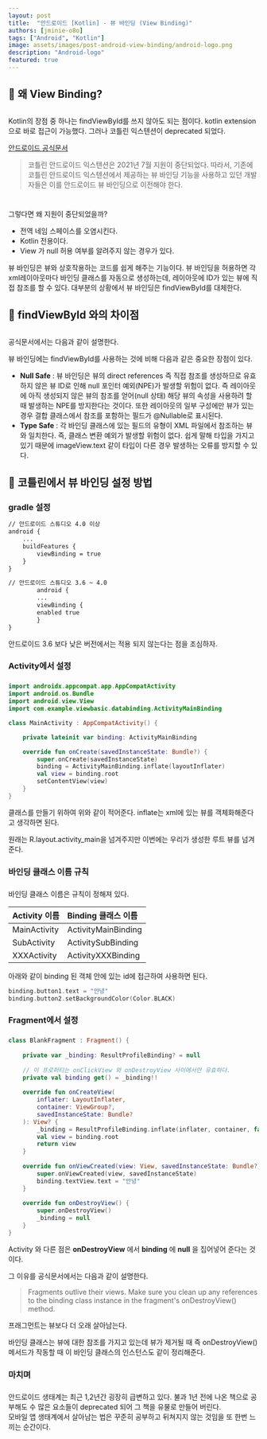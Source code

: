 ```yaml
---
layout: post
title:  "안드로이드 [Kotlin] - 뷰 바인딩 (View Binding)"
authors: [jminie-o8o]
tags: ["Android", "Kotlin"]
image: assets/images/post-android-view-binding/android-logo.png
description: "Android-logo"
featured: true
---
```

## 📌 왜 View Binding?  
##
Kotlin의 장점 중 하나는 findViewById를 쓰지 않아도 되는 점이다. kotlin extension으로 바로 접근이 가능했다. 그러나 코틀린 익스텐션이 deprecated 되었다.

[안드로이드 공식문서](#https://developer.android.com/topic/libraries/view-binding)

> 코틀린 안드로이드 익스텐션은 2021년 7월 지원이 중단되었다. 
> 따라서, 기존에 코틀린 안드로이드 익스텐션에서 제공하는 뷰 바인딩 기능을 사용하고 있던 개발자들은 이를 안드로이드 뷰 바인딩으로 이전해야 한다.
#
그렇다면 왜 지원이 중단되었을까?
- 전역 네임 스페이스를 오염시킨다.
- Kotlin 전용이다.
- View 가 null 허용 여부를 알려주지 않는 경우가 있다.

뷰 바인딩은 뷰와 상호작용하는 코드를 쉽게 해주는 기능이다. 뷰 바인딩을 허용하면 각 xml레이아웃마다 바인딩 클래스를 자동으로 생성하는데, 레이아웃에 ID가 있는 뷰에 직접 참조를 할 수 있다. 대부분의 상황에서 뷰 바인딩은 findViewById를 대체한다. 

## 📌 findViewById 와의 차이점
##
공식문서에서는 다음과 같이 설명한다.

뷰 바인딩에는 findViewById를 사용하는 것에 비해 다음과 같은 중요한 장점이 있다.

- **Null Safe** : 뷰 바인딩은 뷰의 direct references 즉 직접 참조를 생성하므로 유효하지 않은 뷰 ID로 인해 null 포인터 예외(NPE)가 발생할 위험이 없다. 즉 레이아웃에 아직 생성되지 않은 뷰의 참조를 얻어(null 상태) 해당 뷰의 속성을 사용하려 할 때 발생하는 NPE를 방지한다는 것이다. 또한 레이아웃의 일부 구성에만 뷰가 있는 경우 결합 클래스에서 참조를 포함하는 필드가 @Nullable로 표시된다.
- **Type Safe** : 각 바인딩 클래스에 있는 필드의 유형이 XML 파일에서 참조하는 뷰와 일치한다. 즉, 클래스 변환 예외가 발생할 위험이 없다. 쉽게 말해 타입을 가지고 있기 때문에 imageView.text 같이 타입이 다른 경우 발생하는 오류를 방지할 수 있다.

## 📌 코틀린에서 뷰 바인딩 설정 방법
### gradle 설정

```html
// 안드로이드 스튜디오 4.0 이상
android {
    ...
    buildFeatures {
        viewBinding = true
    }
}
```

```html
// 안드로이드 스튜디오 3.6 ~ 4.0
        android {
        ...
        viewBinding {
        enabled true
        }
}
```

안드로이드 3.6 보다 낮은 버전에서는 적용 되지 않는다는 점을 조심하자.  

### Activity에서 설정
###
```kotlin
import androidx.appcompat.app.AppCompatActivity
import android.os.Bundle
import android.view.View
import com.example.viewbasic.databinding.ActivityMainBinding

class MainActivity : AppCompatActivity() {

    private lateinit var binding: ActivityMainBinding

    override fun onCreate(savedInstanceState: Bundle?) {
        super.onCreate(savedInstanceState)
        binding = ActivityMainBinding.inflate(layoutInflater)
        val view = binding.root
        setContentView(view)
    }
}
```

클래스를 만들기 위하여 위와 같이 적어준다. inflate는 xml에 있는 뷰를 객체화해준다고 생각하면 된다.

원래는 R.layout.activity_main을 넘겨주지만 이번에는 우리가 생성한 루트 뷰를 넘겨준다.

### 바인딩 클래스 이름 규칙
###
바인딩 클래스 이름은 규칙이 정해져 있다.  

| Activity 이름  | Binding 클래스 이름  |
|:----------|:----------|
| MainActivity  | ActivityMainBinding  |
| SubActivity   | ActivitySubBinding   |
| XXXActivity   | ActivityXXXBinding   |

아래와 같이 binding 된 객체 안에 있는 id에 접근하여 사용하면 된다.

```kotlin
binding.button1.text = "안녕"
binding.button2.setBackgroundColor(Color.BLACK)
```

### Fragment에서 설정
###
```kotlin
class BlankFragment : Fragment() {
 
    private var _binding: ResultProfileBinding? = null
    
    // 이 프로퍼티는 onClickView 와 onDestroyView 사이에서만 유효하다.
    private val binding get() = _binding!!
 
    override fun onCreateView(
        inflater: LayoutInflater,
        container: ViewGroup?,
        savedInstanceState: Bundle?
    ): View? {
        _binding = ResultProfileBinding.inflate(inflater, container, false)
        val view = binding.root
        return view
    }
    
    override fun onViewCreated(view: View, savedInstanceState: Bundle?) {
        super.onViewCreated(view, savedInstanceState)
        binding.textView.text = "안녕"
    }
 
    override fun onDestroyView() {
        super.onDestroyView()
        _binding = null
    }
}
```

Activity 와 다른 점은 **onDestroyView** 에서 **binding** 에 **null** 을 집어넣어 준다는 것이다.  

그 이유를 공식문서에서는 다음과 같이 설명한다.
> Fragments outlive their views. Make sure you clean up any references to the binding class instance in the fragment's onDestroyView() method.

프래그먼트는 뷰보다 더 오래 살아남는다.

바인딩 클래스는 뷰에 대한 참조를 가지고 있는데 뷰가 제거될 때 즉 onDestroyView() 메서드가 작동할 때 이 바인딩 클래스의 인스턴스도 같이 정리해준다.

### 마치며
###

안드로이드 생태계는 최근 1,2년간 굉장히 급변하고 있다. 불과 1년 전에 나온 책으로 공부해도 수 많은 요소들이 deprecated 되어 그 책을 유물로 만들어 버린다.  
모바일 앱 생태계에서 살아남는 법은 꾸준히 공부하고 뒤쳐지지 않는 것임을 또 한번 느끼는 순간이다.



